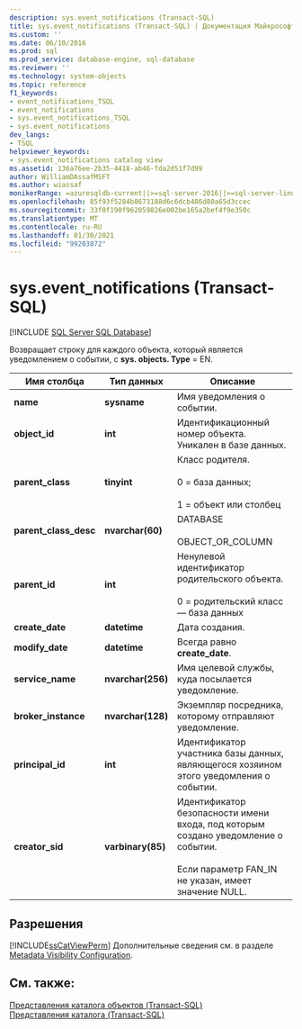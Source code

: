 ```yaml
---
description: sys.event_notifications (Transact-SQL)
title: sys.event_notifications (Transact-SQL) | Документация Майкрософт
ms.custom: ''
ms.date: 06/10/2016
ms.prod: sql
ms.prod_service: database-engine, sql-database
ms.reviewer: ''
ms.technology: system-objects
ms.topic: reference
f1_keywords:
- event_notifications_TSQL
- event_notifications
- sys.event_notifications_TSQL
- sys.event_notifications
dev_langs:
- TSQL
helpviewer_keywords:
- sys.event_notifications catalog view
ms.assetid: 136a76ee-2b35-4418-ab46-fda2d51f7d99
author: WilliamDAssafMSFT
ms.author: wiassaf
monikerRange: =azuresqldb-current||>=sql-server-2016||>=sql-server-linux-2017||=azuresqldb-mi-current
ms.openlocfilehash: 85f93f5284b8673188d6c6dcb486d80a65d3ccec
ms.sourcegitcommit: 33f0f190f962059826e002be165a2bef4f9e350c
ms.translationtype: MT
ms.contentlocale: ru-RU
ms.lasthandoff: 01/30/2021
ms.locfileid: "99203872"
---
```

# <a name="sysevent_notifications-transact-sql"></a>sys.event_notifications (Transact-SQL)
[!INCLUDE [SQL Server SQL Database](../../includes/applies-to-version/sql-asdb.md)]

  Возвращает строку для каждого объекта, который является уведомлением о событии, с **sys. objects. Type** = EN.  
  
|Имя столбца|Тип данных|Описание|  
|-----------------|---------------|-----------------|  
|**name**|**sysname**|Имя уведомления о событии.|  
|**object_id**|**int**|Идентификационный номер объекта. Уникален в базе данных.|  
|**parent_class**|**tinyint**|Класс родителя.<br /><br /> 0 = база данных;<br /><br /> 1 = объект или столбец|  
|**parent_class_desc**|**nvarchar(60)**|DATABASE<br /><br /> OBJECT_OR_COLUMN|  
|**parent_id**|**int**|Ненулевой идентификатор родительского объекта.<br /><br /> 0 = родительский класс — база данных|  
|**create_date**|**datetime**|Дата создания.|  
|**modify_date**|**datetime**|Всегда равно **create_date**.|  
|**service_name**|**nvarchar(256)**|Имя целевой службы, куда посылается уведомление.|  
|**broker_instance**|**nvarchar(128)**|Экземпляр посредника, которому отправляют уведомление.|  
|**principal_id**|**int**|Идентификатор участника базы данных, являющегося хозяином этого уведомления о событии.|  
|**creator_sid**|**varbinary(85)**|Идентификатор безопасности имени входа, под которым создано уведомление о событии.<br /><br /> Если параметр FAN_IN не указан, имеет значение NULL.|  
  
## <a name="permissions"></a>Разрешения  
 [!INCLUDE[ssCatViewPerm](../../includes/sscatviewperm-md.md)] Дополнительные сведения см. в разделе [Metadata Visibility Configuration](../../relational-databases/security/metadata-visibility-configuration.md).  
  
## <a name="see-also"></a>См. также:  
 [Представления каталога объектов (Transact-SQL)](../../relational-databases/system-catalog-views/object-catalog-views-transact-sql.md)   
 [Представления каталога (Transact-SQL)](../../relational-databases/system-catalog-views/catalog-views-transact-sql.md)  
  
  
